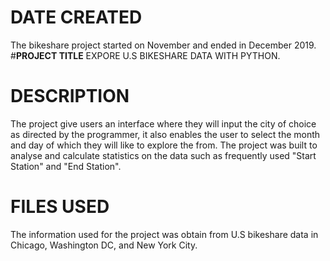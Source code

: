 # __DATE CREATED__
The bikeshare project started on November and ended in December 2019.
#**PROJECT TITLE**
EXPORE U.S BIKESHARE DATA WITH PYTHON.
# __DESCRIPTION__
The project give users an interface where they will input the city of choice as directed by the programmer, it also enables the user to select the month and day of which they will like to explore the from.
The project was built to analyse and calculate statistics on the data such as frequently used "Start Station" and "End Station".

# __FILES USED__
The information used for the project was obtain from U.S bikeshare data in Chicago, Washington DC, and New York City.

